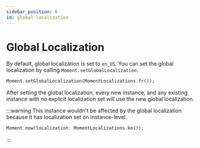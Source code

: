 ```yaml
---
sidebar_position: 6
id: global-localization
---
```


# Global Localization

By default, global localization is set to `en_US`. You can set the global
localization by calling `Moment.setGlobalLocalization`.

```dart
Moment.setGlobalLocalization(MomentLocalizations.fr());
```

After setting the global localization, every new instance, and any existing
instance with no explicit localization set will use the new global localization.

:::warning
This instance wouldn't be affected by the global localization because it has
localization set on instance-level.

```dart
Moment.now(localization: MomentLocalizations.ko());
```

:::
